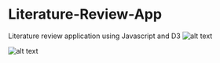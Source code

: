 # Literature-Review-App


Literature review application using Javascript and D3
![alt text](https://github.com/vigi30/Literature-Review-App/blob/fc79e426a1de0fc40006f731fe2789a8f2c0db59/figure3_Additional%20info.png?raw=true)

![alt text](https://github.com/vigi30/Literature-Review-App/blob/fc79e426a1de0fc40006f731fe2789a8f2c0db59/figure10_view1toview2.png?raw=true)
